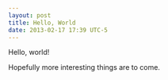 ```yaml
---
layout: post
title: Hello, World
date: 2013-02-17 17:39 UTC-5
---
```


Hello, world!

Hopefully more interesting things are to come.